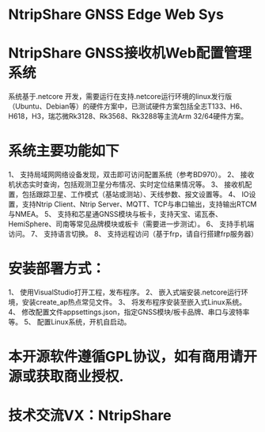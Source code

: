 # NtripShare GNSS Edge Web Sys
# NtripShare GNSS接收机Web配置管理系统

系统基于.netcore 开发，需要运行在支持.netcore运行环境的linux发行版（Ubuntu、Debian等）的硬件方案中，已测试硬件方案包括全志T133、H6、H618，H3，瑞芯微Rk3128、Rk3568、Rk3288等主流Arm 32/64硬件方案。

# 系统主要功能如下
1、	支持局域网网络设备发现，双击即可访问配置系统（参考BD970）。
2、	接收机状态实时查询，包括观测卫星分布情况、实时定位结果情况等。
3、	接收机配置，包括跟踪卫星、工作模式（基站或测站）、天线参数、报文设置等。
4、	IO设置，支持Ntrip Client、Ntrip Server、MQTT、TCP与串口输出，支持输出RTCM与NMEA。
5、	支持和芯星通GNSS模块与板卡，支持天宝、诺瓦泰、HemiSphere、司南等常见品牌模块或板卡（需要进一步测试）。
6、	支持手机端访问。
7、	支持语言切换。
8、	支持远程访问（基于frp，请自行搭建frp服务器）


# 安装部署方式：
1、	使用VisualStudio打开工程，发布程序。
2、	嵌入式端安装.netcore运行环境，安装create_ap热点常见文件。
3、	将发布程序安装至嵌入式Linux系统。
4、	修改配置文件appsettings.json，指定GNSS模块/板卡品牌、串口与波特率等。
5、	配置Linux系统，开机自启动。

# 本开源软件遵循GPL协议，如有商用请开源或获取商业授权.
# 技术交流VX：NtripShare
